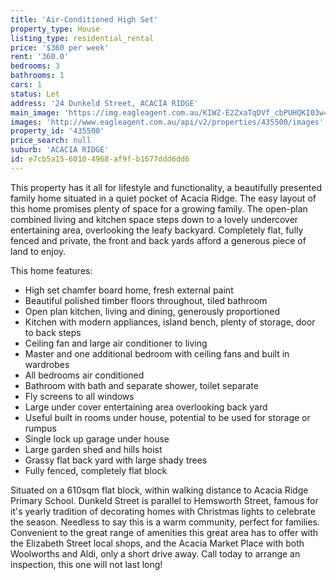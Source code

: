 ```yaml
---
title: 'Air-Conditioned High Set'
property_type: House
listing_type: residential_rental
price: '$360 per week'
rent: '360.0'
bedrooms: 3
bathrooms: 1
cars: 1
status: Let
address: '24 Dunkeld Street, ACACIA RIDGE'
main_image: 'https://img.eagleagent.com.au/KIWZ-E2ZxaTqDVf_cbPUHQKI03w=/1280x854/smart/https://s3-us-west-2.amazonaws.com/eagleagent-orig/images/6824957/422467914-image-M.jpg'
images: 'http://www.eagleagent.com.au/api/v2/properties/435500/images'
property_id: '435500'
price_search: null
suburb: 'ACACIA RIDGE'
id: e7cb5a15-6010-4968-af9f-b1677ddd6dd6
---
```

This property has it all for lifestyle and functionality, a beautifully presented family home situated in a quiet pocket of Acacia Ridge. The easy layout of this home promises plenty of space for a growing family. The open-plan combined living and kitchen space steps down to a lovely undercover entertaining area, overlooking the leafy backyard. Completely flat, fully fenced and private, the front and back yards afford a generous piece of land to enjoy.

This home features:

* High set chamfer board home, fresh external paint
* Beautiful polished timber floors throughout, tiled bathroom
* Open plan kitchen, living and dining, generously proportioned
* Kitchen with modern appliances, island bench, plenty of storage, door to back steps
* Ceiling fan and large air conditioner to living
* Master and one additional bedroom with ceiling fans and built in wardrobes
* All bedrooms air conditioned
* Bathroom with bath and separate shower, toilet separate
* Fly screens to all windows
* Large under cover entertaining area overlooking back yard
* Useful built in rooms under house, potential to be used for storage or rumpus
* Single lock up garage under house
* Large garden shed and hills hoist
* Grassy flat back yard with large shady trees
* Fully fenced, completely flat block

Situated on a 610sqm flat block, within walking distance to Acacia Ridge Primary School. Dunkeld Street is parallel to Hemsworth Street, famous for it's yearly tradition of decorating homes with Christmas lights to celebrate the season. Needless to say this is a warm community, perfect for families. Convenient to the great range of amenities this great area has to offer with the Elizabeth Street local shops, and the Acacia Market Place with both Woolworths and Aldi, only a short drive away. Call today to arrange an inspection, this one will not last long!